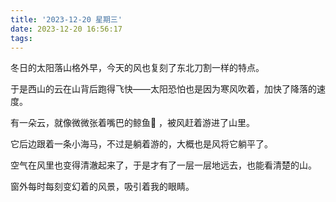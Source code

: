 ```yaml
---
title: '2023-12-20 星期三'
date: 2023-12-20 16:56:17
tags:
---
```


冬日的太阳落山格外早，今天的风也复刻了东北刀割一样的特点。

于是西山的云在山背后跑得飞快——太阳恐怕也是因为寒风吹着，加快了降落的速度。

有一朵云，就像微微张着嘴巴的鲸鱼🐳 ，被风赶着游进了山里。

它后边跟着一条小海马，不过是躺着游的，大概也是风将它躺平了。

空气在风里也变得清澈起来了，于是才有了一层一层地远去，也能看清楚的山。

窗外每时每刻变幻着的风景，吸引着我的眼睛。

